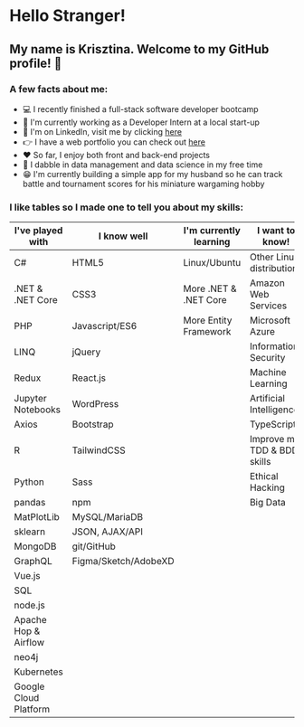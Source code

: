 # Hello Stranger!

## My name is Krisztina. Welcome to my GitHub profile! :wave:


### A few facts about me:
- :computer: I recently finished a full-stack software developer bootcamp
- :muscle: I'm currently working as a Developer Intern at a local start-up 
- :briefcase: I'm on LinkedIn, visit me by clicking [here](https://www.linkedin.com/in/krisztinapap/)
- :point_right: I have a web portfolio you can check out [here](https://krisztinapap.github.io/portfolio-project/)
- :heart: So far, I enjoy both front and back-end projects
- :brain: I dabble in data management and data science in my free time
- :grin: I'm currently building a simple app for my husband so he can track battle and tournament scores for his miniature wargaming hobby


### I like tables so I made one to tell you about my skills:

I've played with | I know well | I'm currently learning | I want to know!
---------------- | ------ | ----------------------- | --------------
C# | HTML5 | Linux/Ubuntu | Other Linux distributions
.NET & .NET Core | CSS3 | More .NET & .NET Core| Amazon Web Services
PHP | Javascript/ES6 | More Entity Framework | Microsoft Azure
LINQ | jQuery | | Information Security
Redux | React.js | | Machine Learning
Jupyter Notebooks | WordPress |  | Artificial Intelligence
Axios | Bootstrap | | TypeScript
R | TailwindCSS | | Improve my TDD & BDD skills 
Python | Sass | | Ethical Hacking
pandas | npm | | Big Data
MatPlotLib | MySQL/MariaDB | 
sklearn | JSON, AJAX/API 
MongoDB | git/GitHub
GraphQL | Figma/Sketch/AdobeXD
Vue.js | 
SQL |
node.js |
Apache Hop & Airflow |
neo4j |
Kubernetes |
Google Cloud Platform |
